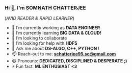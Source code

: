 ### Hi 👋, I'm SOMNATH CHATTERJEE
   (_AVID READER & RAPID LEARNER_)


- 🔭 I’m currently working as **DATA ENGINEER**
- 🌱 I’m currently learning **BIG DATA & CLOUD!**
- 👯 I’m looking to collaborate 
- 🤔 I’m looking for help with **HDFS**
- 💬 Ask me about **DS-ALGO, C++, PYTHON !**
- 📫 Reach-out to me: **schatterjee95.sc@gmail.com**
- 😄 Pronouns: **DEDICATED, DISCIPLINED & DESPERATE ;)**
- ⚡ Fun fact: **ML ENTHUSIAST <3**

<!-- **SCIEN-TERRIFIC/SCIEN-TERRIFIC** is a ✨ _special_ ✨ repository because its `README.md` (this file) appears on your GitHub profile.

Here are some ideas to get you started:-->
